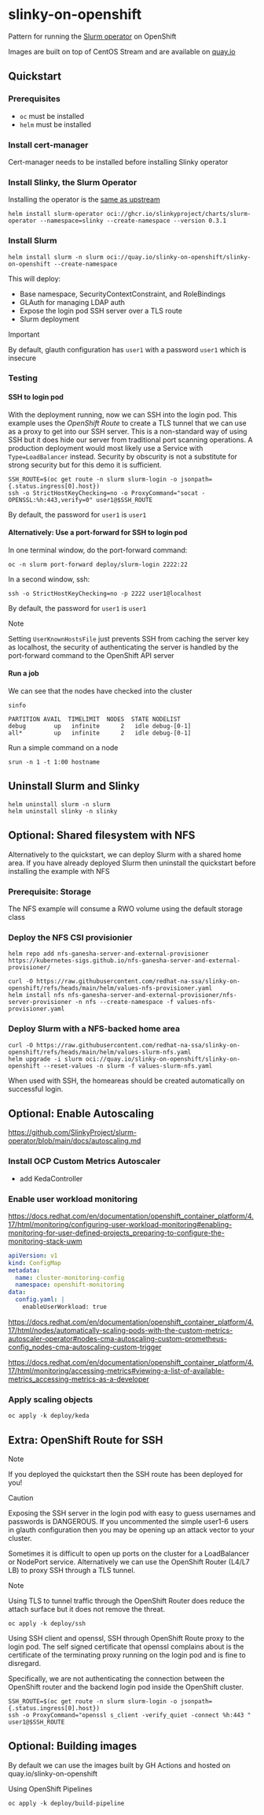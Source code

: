 # slinky-on-openshift
Pattern for running the [Slurm operator](https://github.com/SlinkyProject/slurm-operator) on OpenShift

Images are built on top of CentOS Stream and are available on [quay.io](https://quay.io/organization/slinky-on-openshift)

## Quickstart

### Prerequisites

* `oc` must be installed
* `helm` must be installed

### Install cert-manager

Cert-manager needs to be installed before installing Slinky operator

### Install Slinky, the Slurm Operator

Installing the operator is the [same as upstream](https://github.com/SlinkyProject/slurm-operator/blob/release-0.3/docs/quickstart.md#slurm-operator)

```
helm install slurm-operator oci://ghcr.io/slinkyproject/charts/slurm-operator --namespace=slinky --create-namespace --version 0.3.1
```

### Install Slurm

```
helm install slurm -n slurm oci://quay.io/slinky-on-openshift/slinky-on-openshift --create-namespace
```

This will deploy:

* Base namespace, SecurityContextConstraint, and RoleBindings
* GLAuth for managing LDAP auth
* Expose the login pod SSH server over a TLS route
* Slurm deployment

> [!IMPORTANT]
> By default, glauth configuration has `user1` with a password `user1` which is insecure

### Testing

#### SSH to login pod

With the deployment running, now we can SSH into the login pod. This example uses the *OpenShift Route* to create a TLS tunnel that we can use as a proxy to get into our SSH server. This is a non-standard way of using SSH but it does hide our server from traditional port scanning operations. A production deployment would most likely use a Service with `Type=LoadBalancer` instead. Security by obscurity is not a substitute for strong security but for this demo it is sufficient.

```
SSH_ROUTE=$(oc get route -n slurm slurm-login -o jsonpath={.status.ingress[0].host})
ssh -o StrictHostKeyChecking=no -o ProxyCommand="socat - OPENSSL:%h:443,verify=0" user1@$SSH_ROUTE
```

By default, the password for `user1` is `user1`

#### Alternatively: Use a port-forward for SSH to login pod

In one terminal window, do the port-forward command:

```
oc -n slurm port-forward deploy/slurm-login 2222:22
```

In a second window, ssh:

```
ssh -o StrictHostKeyChecking=no -p 2222 user1@localhost
```

By default, the password for `user1` is `user1`

>[!NOTE]
> Setting `UserKnownHostsFile` just prevents SSH from caching the server key as localhost, the security of authenticating the server is handled by the port-forward command to the OpenShift API server

#### Run a job

We can see that the nodes have checked into the cluster

```
sinfo
```
```
PARTITION AVAIL  TIMELIMIT  NODES  STATE NODELIST
debug        up   infinite      2   idle debug-[0-1]
all*         up   infinite      2   idle debug-[0-1]
```

Run a simple command on a node

```
srun -n 1 -t 1:00 hostname
```

## Uninstall Slurm and Slinky

```
helm uninstall slurm -n slurm
helm uninstall slinky -n slinky
```

## Optional: Shared filesystem with NFS

Alternatively to the quickstart, we can deploy Slurm with a shared home area. If you have already deployed Slurm then uninstall the quickstart before installing the example with NFS

### Prerequisite: Storage

The NFS example will consume a RWO volume using the default storage class

### Deploy the NFS CSI provisionier

```
helm repo add nfs-ganesha-server-and-external-provisioner https://kubernetes-sigs.github.io/nfs-ganesha-server-and-external-provisioner/

curl -O https://raw.githubusercontent.com/redhat-na-ssa/slinky-on-openshift/refs/heads/main/helm/values-nfs-provisioner.yaml
helm install nfs nfs-ganesha-server-and-external-provisioner/nfs-server-provisioner -n nfs --create-namespace -f values-nfs-provisioner.yaml
```

### Deploy Slurm with a NFS-backed home area

```
curl -O https://raw.githubusercontent.com/redhat-na-ssa/slinky-on-openshift/refs/heads/main/helm/values-slurm-nfs.yaml
helm upgrade -i slurm oci://quay.io/slinky-on-openshift/slinky-on-openshift --reset-values -n slurm -f values-slurm-nfs.yaml
```

When used with SSH, the homeareas should be created automatically on successful login.

## Optional: Enable Autoscaling

https://github.com/SlinkyProject/slurm-operator/blob/main/docs/autoscaling.md

### Install OCP Custom Metrics Autoscaler
- add KedaController

### Enable user workload monitoring

https://docs.redhat.com/en/documentation/openshift_container_platform/4.17/html/monitoring/configuring-user-workload-monitoring#enabling-monitoring-for-user-defined-projects_preparing-to-configure-the-monitoring-stack-uwm

```yaml
apiVersion: v1
kind: ConfigMap
metadata:
  name: cluster-monitoring-config
  namespace: openshift-monitoring
data:
  config.yaml: |
    enableUserWorkload: true
```

https://docs.redhat.com/en/documentation/openshift_container_platform/4.17/html/nodes/automatically-scaling-pods-with-the-custom-metrics-autoscaler-operator#nodes-cma-autoscaling-custom-prometheus-config_nodes-cma-autoscaling-custom-trigger

https://docs.redhat.com/en/documentation/openshift_container_platform/4.17/html/monitoring/accessing-metrics#viewing-a-list-of-available-metrics_accessing-metrics-as-a-developer

### Apply scaling objects

```
oc apply -k deploy/keda
```

## Extra: OpenShift Route for SSH

>[!NOTE]
> If you deployed the quickstart then the SSH route has been deployed for you!

> [!CAUTION]
> Exposing the SSH server in the login pod with easy to guess usernames and passwords is DANGEROUS.
> If you uncommented the simple user1-6 users in glauth configuration then you may be opening up an attack vector to your cluster.

Sometimes it is difficult to open up ports on the cluster for a LoadBalancer or NodePort service. Alternatively we can use the OpenShift Router (L4/L7 LB) to proxy SSH through a TLS tunnel.

> [!NOTE]
> Using TLS to tunnel traffic through the OpenShift Router does reduce the attach surface but it does not remove the threat.

```
oc apply -k deploy/ssh
```

Using SSH client and openssl, SSH through OpenShift Route proxy to the login pod. The self signed certificate that openssl complains about is the certificate of the terminating proxy running on the login pod and is fine to disregard.

Specifically, we are not authenticating the connection between the OpenShift router and the backend login pod inside the OpenShift cluster.

```
SSH_ROUTE=$(oc get route -n slurm slurm-login -o jsonpath={.status.ingress[0].host})
ssh -o ProxyCommand="openssl s_client -verify_quiet -connect %h:443 " user1@$SSH_ROUTE
```

## Optional: Building images

By default we can use the images built by GH Actions and hosted on quay.io/slinky-on-openshift

Using OpenShift Pipelines

```
oc apply -k deploy/build-pipeline
```

